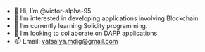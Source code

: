 - 👋 Hi, I’m @victor-alpha-95
- 👀 I’m interested in developing applications involving Blockchain
- 🌱 I’m currently learning Solidity programming.
- 💞️ I’m looking to collaborate on DAPP applications
- 📫 Email: vatsalya.mdig@gmail.com

<!---
victor-alpha-95/victor-alpha-95 is a ✨ special ✨ repository because its `README.md` (this file) appears on your GitHub profile.
You can click the Preview link to take a look at your changes.
--->
